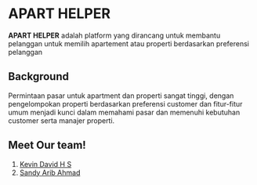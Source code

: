 # APART HELPER
**APART HELPER** adalah platform yang dirancang untuk membantu pelanggan untuk memilih apartement atau properti berdasarkan preferensi pelanggan

## Background
Permintaan pasar untuk apartment dan properti sangat tinggi, dengan pengelompokan properti berdasarkan preferensi customer dan fitur-fitur umum menjadi kunci dalam memahami pasar dan memenuhi kebutuhan customer serta manajer properti.

## Meet Our team!
1. [Kevin David H S]((https://github.com/KevinDHS))
2. [Sandy Arib Ahmad]((https://github.com/ahmadsandy34))

